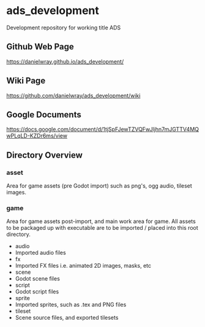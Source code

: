 # ads_development

Development repository for working title ADS

## Github Web Page

https://danielwray.github.io/ads_development/

## Wiki Page

https://github.com/danielwray/ads_development/wiki

## Google Documents

https://docs.google.com/document/d/1tjSpFJewTZVQFwJljhn7mJGTTV4MQwPLqLD-KZDr6ms/view

## Directory Overview

### asset
Area for game assets (pre Godot import) such as png's, ogg audio, tileset
images.

### game
Area for game assets post-import, and main work area for game. All assets
to be packaged up with executable are to be imported / placed into this root
directory.

* audio
 * Imported audio files
* fx
 * Imported FX files i.e. animated 2D images, masks, etc
* scene
 * Godot scene files
* script
 * Godot script files
* sprite
 * Imported sprites, such as .tex and PNG files
* tileset
 * Scene source files, and exported tilesets
